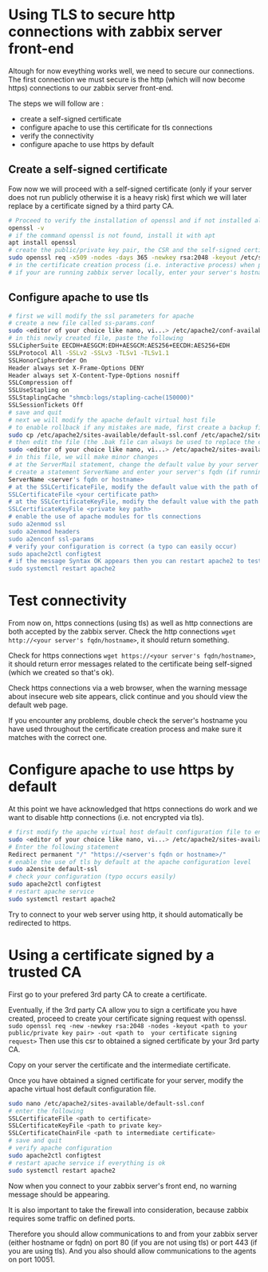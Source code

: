 # Using TLS to secure http connections with zabbix server front-end
Altough for now eveything works well, we need to secure our connections. 
The first connection we must secure is the http (which will now become https) connections to our zabbix server front-end.

The steps we will follow are :
- create a self-signed certificate
- configure apache to use this certificate for tls connections
- verify the connectivity
- configure apache to use https by default

## Create a self-signed certificate
Fow now we will proceed with a self-signed certificate (only if your server does not run publicly otherwise it is a heavy risk) first which we will later replace by a certificate signed by a third party CA.
```bash
# Proceed to verify the installation of openssl and if not installed already, install it
openssl -v
# if the command openssl is not found, install it with apt
apt install openssl
# create the public/private key pair, the CSR and the self-signed certificate
sudo openssl req -x509 -nodes -days 365 -newkey rsa:2048 -keyout /etc/ssl/private/apache-private-key.key -out /etc/ssl/certs/apache-self-signed-certificate.crt
# in the certificate creation process (i.e. interactive process) when prompted for a common name enter your zabbix server fqdn
# if your are running zabbix server locally, enter your server's hostname (you can use hostnamectl to find what your server's hostname is)
```
## Configure apache to use tls
```bash
# first we will modify the ssl parameters for apache
# create a new file called ss-params.conf
sudo <editor of your choice like nano, vi...> /etc/apache2/conf-available/ssl-params.conf
# in this newly created file, paste the following
SSLCipherSuite EECDH+AESGCM:EDH+AESGCM:AES256+EECDH:AES256+EDH
SSLProtocol All -SSLv2 -SSLv3 -TLSv1 -TLSv1.1
SSLHonorCipherOrder On
Header always set X-Frame-Options DENY
Header always set X-Content-Type-Options nosniff
SSLCompression off
SSLUseStapling on
SSLStaplingCache "shmcb:logs/stapling-cache(150000)"
SSLSessionTickets Off
# save and quit
# next we will modify the apache default virtual host file
# to enable rollback if any mistakes are made, first create a backup file for the default virtual host configuration
sudo cp /etc/apache2/sites-available/default-ssl.conf /etc/apache2/sites-available/default-ssl.conf.bak
# then edit the file (the .bak file can always be used to replace the configurations made if they do not work)
sudo <editor of your choice like nano, vi...> /etc/apache2/sites-available/default-ssl.conf
# in this file, we will make minor changes
# at the ServerMail statement, change the default value by your server mail (if you do not have one then skip)
# create a statement ServerName and enter your server's fqdn (if running locally enter your server's hostname)
ServerName <server's fqdn or hostname>
# at the SSLCertificateFile, modify the default value with the path of your self-signed certificate
SSLCertificateFile <your certificate path>
# at the SSLCertificateKeyFile, modify the default value with the path of your private key
SSLCertificateKeyFile <private key path>
# enable the use of apache modules for tls connections
sudo a2enmod ssl
sudo a2enmod headers
sudo a2enconf ssl-params
# verify your configuration is correct (a typo can easily occur)
sudo apache2ctl configtest
# if the message Syntax OK appears then you can restart apache2 to test connectivity
sudo systemctl restart apache2
```
# Test connectivity
From now on, https connections (using tls) as well as http connections are both accepted by the zabbix server.
Check the http connections ```wget http://<your server's fqdn/hostname>```, it should return something.

Check for https connections ```wget https://<your server's fqdn/hostname>```, it should return error messages related to the certificate being self-signed (which we created so that's ok).

Check https connections via a web browser, when the warning message about insecure web site appears, click continue and you should view the default web page.

If you encounter any problems, double check the server's hostname you have used throughout the certificate creation process and make sure it matches with the correct one.

# Configure apache to use https by default
At this point we have acknowledged that https connections do work and we want to disable http connections (i.e. not encrypted via tls).
```bash
# first modify the apache virtual host default configuration file to enable a permanent redirection to https connections
sudo <editor of your choice like nano, vi...> /etc/apache2/sites-available/000-default.conf
# Enter the following statement
Redirect permanent "/" "https://<server's fqdn or hostname>/"
# enable the use of tls by default at the apache configuration level
sudo a2ensite default-ssl
# check your configuration (typo occurs easily)
sudo apache2ctl configtest
# restart apache service
sudo systemctl restart apache2
```
Try to connect to your web server using http, it should automatically be redirected to https.

# Using a certificate signed by a trusted CA
First go to your prefered 3rd party CA to create a certificate.

Eventually, if the 3rd party CA allow you to sign a certificate you have created, proceed to create your certificate signing request with openssl.
```sudo openssl req -new -newkey rsa:2048 -nodes -keyout <path to your public/private key pair> -out <path to  your certificate signing request>```
Then use this csr to obtained a signed certificate by your 3rd party CA.

Copy on your server the certificate and the intermediate certificate.

Once you have obtained a signed certificate for your server, modify the apache virtual host default configuration file.
```bash
sudo nano /etc/apache2/sites-available/default-ssl.conf
# enter the following
SSLCertificateFile <path to certificate>
SSLCertificateKeyFile <path to private key>
SSLCertificateChainFile <path to intermediate certificate>
# save and quit
# verify apache configuration
sudo apache2ctl configtest
# restart apache service if everything is ok
sudo systemctl restart apache2
```
Now when you connect to your zabbix server's front end, no warning message should be appearing.

It is also important to take the firewall into consideration, because zabbix requires some traffic on defined ports.

Therefore you should allow communications to and from your zabbix server (either hostname or fqdn) on port 80 (if you are not using tls) or port 443 (if you are using tls). And you also should allow communications to the agents on port 10051.
